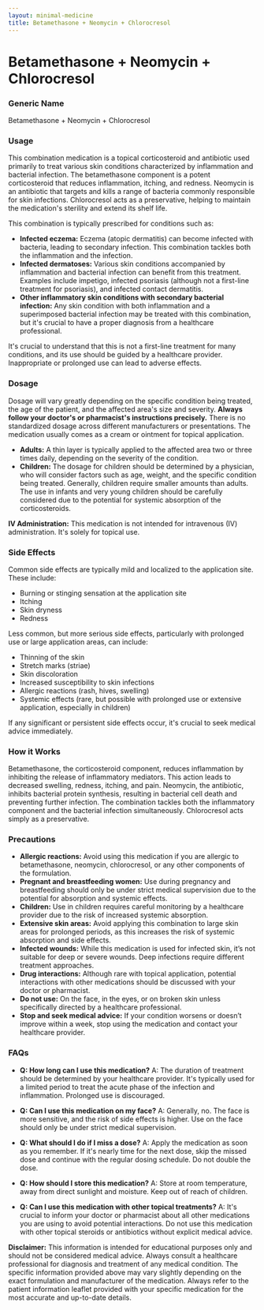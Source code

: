 ```yaml
---
layout: minimal-medicine
title: Betamethasone + Neomycin + Chlorocresol
---
```


# Betamethasone + Neomycin + Chlorocresol
### Generic Name
Betamethasone + Neomycin + Chlorocresol

### Usage

This combination medication is a topical corticosteroid and antibiotic used primarily to treat various skin conditions characterized by inflammation and bacterial infection.  The betamethasone component is a potent corticosteroid that reduces inflammation, itching, and redness. Neomycin is an antibiotic that targets and kills a range of bacteria commonly responsible for skin infections. Chlorocresol acts as a preservative, helping to maintain the medication's sterility and extend its shelf life.

This combination is typically prescribed for conditions such as:

* **Infected eczema:**  Eczema (atopic dermatitis) can become infected with bacteria, leading to secondary infection. This combination tackles both the inflammation and the infection.
* **Infected dermatoses:**  Various skin conditions accompanied by inflammation and bacterial infection can benefit from this treatment.  Examples include impetigo, infected psoriasis (although not a first-line treatment for psoriasis), and infected contact dermatitis.
* **Other inflammatory skin conditions with secondary bacterial infection:**  Any skin condition with both inflammation and a superimposed bacterial infection may be treated with this combination, but it's crucial to have a proper diagnosis from a healthcare professional.


It's crucial to understand that this is not a first-line treatment for many conditions, and its use should be guided by a healthcare provider.  Inappropriate or prolonged use can lead to adverse effects.

### Dosage

Dosage will vary greatly depending on the specific condition being treated, the age of the patient, and the affected area's size and severity.  **Always follow your doctor's or pharmacist's instructions precisely.**  There is no standardized dosage across different manufacturers or presentations.  The medication usually comes as a cream or ointment for topical application.

* **Adults:** A thin layer is typically applied to the affected area two or three times daily, depending on the severity of the condition.
* **Children:**  The dosage for children should be determined by a physician, who will consider factors such as age, weight, and the specific condition being treated. Generally, children require smaller amounts than adults.  The use in infants and very young children should be carefully considered due to the potential for systemic absorption of the corticosteroids.


**IV Administration:** This medication is not intended for intravenous (IV) administration. It's solely for topical use.

### Side Effects

Common side effects are typically mild and localized to the application site.  These include:

* Burning or stinging sensation at the application site
* Itching
* Skin dryness
* Redness

Less common, but more serious side effects, particularly with prolonged use or large application areas, can include:

* Thinning of the skin
* Stretch marks (striae)
* Skin discoloration
* Increased susceptibility to skin infections
* Allergic reactions (rash, hives, swelling)
* Systemic effects (rare, but possible with prolonged use or extensive application, especially in children)

If any significant or persistent side effects occur, it's crucial to seek medical advice immediately.


### How it Works

Betamethasone, the corticosteroid component, reduces inflammation by inhibiting the release of inflammatory mediators. This action leads to decreased swelling, redness, itching, and pain. Neomycin, the antibiotic, inhibits bacterial protein synthesis, resulting in bacterial cell death and preventing further infection. The combination tackles both the inflammatory component and the bacterial infection simultaneously. Chlorocresol acts simply as a preservative.

### Precautions

* **Allergic reactions:** Avoid using this medication if you are allergic to betamethasone, neomycin, chlorocresol, or any other components of the formulation.
* **Pregnant and breastfeeding women:** Use during pregnancy and breastfeeding should only be under strict medical supervision due to the potential for absorption and systemic effects.
* **Children:**  Use in children requires careful monitoring by a healthcare provider due to the risk of increased systemic absorption.
* **Extensive skin areas:**  Avoid applying this combination to large skin areas for prolonged periods, as this increases the risk of systemic absorption and side effects.
* **Infected wounds:**  While this medication is used for infected skin, it’s not suitable for deep or severe wounds. Deep infections require different treatment approaches.
* **Drug interactions:**  Although rare with topical application, potential interactions with other medications should be discussed with your doctor or pharmacist.
* **Do not use:** On the face, in the eyes, or on broken skin unless specifically directed by a healthcare professional.
* **Stop and seek medical advice:**  If your condition worsens or doesn’t improve within a week, stop using the medication and contact your healthcare provider.


### FAQs

* **Q: How long can I use this medication?**  A:  The duration of treatment should be determined by your healthcare provider.  It's typically used for a limited period to treat the acute phase of the infection and inflammation. Prolonged use is discouraged.

* **Q: Can I use this medication on my face?** A:  Generally, no.  The face is more sensitive, and the risk of side effects is higher. Use on the face should only be under strict medical supervision.

* **Q: What should I do if I miss a dose?** A: Apply the medication as soon as you remember. If it's nearly time for the next dose, skip the missed dose and continue with the regular dosing schedule.  Do not double the dose.

* **Q: How should I store this medication?** A: Store at room temperature, away from direct sunlight and moisture. Keep out of reach of children.

* **Q: Can I use this medication with other topical treatments?** A:  It's crucial to inform your doctor or pharmacist about all other medications you are using to avoid potential interactions.  Do not use this medication with other topical steroids or antibiotics without explicit medical advice.

**Disclaimer:** This information is intended for educational purposes only and should not be considered medical advice.  Always consult a healthcare professional for diagnosis and treatment of any medical condition.  The specific information provided above may vary slightly depending on the exact formulation and manufacturer of the medication. Always refer to the patient information leaflet provided with your specific medication for the most accurate and up-to-date details.

